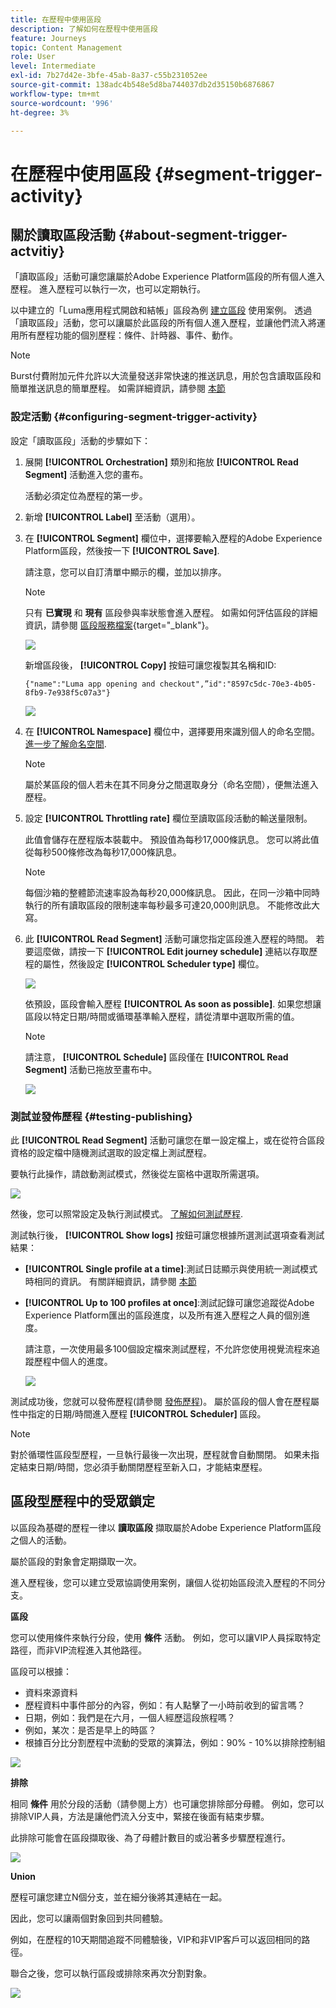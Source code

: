 ```yaml
---
title: 在歷程中使用區段
description: 了解如何在歷程中使用區段
feature: Journeys
topic: Content Management
role: User
level: Intermediate
exl-id: 7b27d42e-3bfe-45ab-8a37-c55b231052ee
source-git-commit: 138adc4b548e5d8ba744037db2d35150b6876867
workflow-type: tm+mt
source-wordcount: '996'
ht-degree: 3%

---
```


# 在歷程中使用區段 {#segment-trigger-activity}

## 關於讀取區段活動 {#about-segment-trigger-actvitiy}

「讀取區段」活動可讓您讓屬於Adobe Experience Platform區段的所有個人進入歷程。 進入歷程可以執行一次，也可以定期執行。

以中建立的「Luma應用程式開啟和結帳」區段為例 [建立區段](../segment/about-segments.md) 使用案例。 透過「讀取區段」活動，您可以讓屬於此區段的所有個人進入歷程，並讓他們流入將運用所有歷程功能的個別歷程：條件、計時器、事件、動作。

>[!NOTE]
>
>Burst付費附加元件允許以大流量發送非常快速的推送訊息，用於包含讀取區段和簡單推送訊息的簡單歷程。 如需詳細資訊，請參閱 [本節](../building-journeys/journey-gs.md#burst)

### 設定活動 {#configuring-segment-trigger-activity}

設定「讀取區段」活動的步驟如下：

1. 展開 **[!UICONTROL Orchestration]** 類別和拖放 **[!UICONTROL Read Segment]** 活動進入您的畫布。

   活動必須定位為歷程的第一步。

1. 新增 **[!UICONTROL Label]** 至活動（選用）。

1. 在 **[!UICONTROL Segment]** 欄位中，選擇要輸入歷程的Adobe Experience Platform區段，然後按一下 **[!UICONTROL Save]**.

   請注意，您可以自訂清單中顯示的欄，並加以排序。

   >[!NOTE]
   >
   >只有 **已實現** 和 **現有** 區段參與率狀態會進入歷程。 如需如何評估區段的詳細資訊，請參閱 [區段服務檔案](https://experienceleague.adobe.com/docs/experience-platform/segmentation/tutorials/evaluate-a-segment.html#interpret-segment-results){target=&quot;_blank&quot;}。

   ![](../assets/read-segment-selection.png)

   新增區段後， **[!UICONTROL Copy]** 按鈕可讓您複製其名稱和ID:

   `{"name":"Luma app opening and checkout",”id":"8597c5dc-70e3-4b05-8fb9-7e938f5c07a3"}`

   ![](../assets/read-segment-copy.png)

1. 在 **[!UICONTROL Namespace]** 欄位中，選擇要用來識別個人的命名空間。 [進一步了解命名空間](../event/about-creating.md#select-the-namespace).

   >[!NOTE]
   >
   >屬於某區段的個人若未在其不同身分之間選取身分（命名空間），便無法進入歷程。

1. 設定 **[!UICONTROL Throttling rate]** 欄位至讀取區段活動的輸送量限制。

   此值會儲存在歷程版本裝載中。 預設值為每秒17,000條訊息。 您可以將此值從每秒500條修改為每秒17,000條訊息。

   >[!NOTE]
   >
   >每個沙箱的整體節流速率設為每秒20,000條訊息。 因此，在同一沙箱中同時執行的所有讀取區段的限制速率每秒最多可達20,000則訊息。 不能修改此大寫。

1. 此 **[!UICONTROL Read Segment]** 活動可讓您指定區段進入歷程的時間。 若要這麼做，請按一下 **[!UICONTROL Edit journey schedule]** 連結以存取歷程的屬性，然後設定 **[!UICONTROL Scheduler type]** 欄位。

   ![](../assets/read-segment-schedule.png)

   依預設，區段會輸入歷程 **[!UICONTROL As soon as possible]**. 如果您想讓區段以特定日期/時間或循環基準輸入歷程，請從清單中選取所需的值。

   >[!NOTE]
   >
   >請注意， **[!UICONTROL Schedule]** 區段僅在 **[!UICONTROL Read Segment]** 活動已拖放至畫布中。

   ![](../assets/read-segment-schedule-list.png)

### 測試並發佈歷程 {#testing-publishing}

此 **[!UICONTROL Read Segment]** 活動可讓您在單一設定檔上，或在從符合區段資格的設定檔中隨機測試選取的設定檔上測試歷程。

要執行此操作，請啟動測試模式，然後從左窗格中選取所需選項。

![](../assets/read-segment-test-mode.png)

然後，您可以照常設定及執行測試模式。 [了解如何測試歷程](testing-the-journey.md).

測試執行後， **[!UICONTROL Show logs]** 按鈕可讓您根據所選測試選項查看測試結果：

* **[!UICONTROL Single profile at a time]**:測試日誌顯示與使用統一測試模式時相同的資訊。 有關詳細資訊，請參閱 [本節](testing-the-journey.md#viewing_logs)

* **[!UICONTROL Up to 100 profiles at once]**:測試記錄可讓您追蹤從Adobe Experience Platform匯出的區段進度，以及所有進入歷程之人員的個別進度。

   請注意，一次使用最多100個設定檔來測試歷程，不允許您使用視覺流程來追蹤歷程中個人的進度。

   ![](../assets/read-segment-log.png)

測試成功後，您就可以發佈歷程(請參閱 [發佈歷程](publishing-the-journey.md))。 屬於區段的個人會在歷程屬性中指定的日期/時間進入歷程 **[!UICONTROL Scheduler]** 區段。

>[!NOTE]
>
>對於循環性區段型歷程，一旦執行最後一次出現，歷程就會自動關閉。 如果未指定結束日期/時間，您必須手動關閉歷程至新入口，才能結束歷程。


## 區段型歷程中的受眾鎖定

以區段為基礎的歷程一律以 **讀取區段** 擷取屬於Adobe Experience Platform區段之個人的活動。

屬於區段的對象會定期擷取一次。

進入歷程後，您可以建立受眾協調使用案例，讓個人從初始區段流入歷程的不同分支。

**區段**

您可以使用條件來執行分段，使用 **條件** 活動。 例如，您可以讓VIP人員採取特定路徑，而非VIP流程進入其他路徑。

區段可以根據：

* 資料來源資料
* 歷程資料中事件部分的內容，例如：有人點擊了一小時前收到的留言嗎？
* 日期，例如：我們是在六月，一個人經歷這段旅程嗎？
* 例如，某次：是否是早上的時區？
* 根據百分比分割歷程中流動的受眾的演算法，例如：90% - 10%以排除控制組

![](../assets/read-segment-audience1.png)

**排除**

相同 **條件** 用於分段的活動（請參閱上方）也可讓您排除部分母體。 例如，您可以排除VIP人員，方法是讓他們流入分支中，緊接在後面有結束步驟。

此排除可能會在區段擷取後、為了母體計數目的或沿著多步驟歷程進行。

![](../assets/read-segment-audience2.png)

**Union**

歷程可讓您建立N個分支，並在細分後將其連結在一起。

因此，您可以讓兩個對象回到共同體驗。

例如，在歷程的10天期間追蹤不同體驗後，VIP和非VIP客戶可以返回相同的路徑。

聯合之後，您可以執行區段或排除來再次分割對象。

![](../assets/read-segment-audience3.png)
